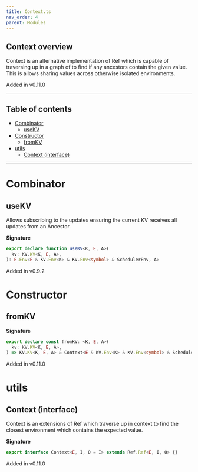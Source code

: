 ```yaml
---
title: Context.ts
nav_order: 4
parent: Modules
---
```


## Context overview

Context is an alternative implementation of Ref which is capable of traversing up in a graph of to
find if any ancestors contain the given value. This is allows sharing values across otherwise
isolated environments.

Added in v0.11.0

---

<h2 class="text-delta">Table of contents</h2>

- [Combinator](#combinator)
  - [useKV](#usekv)
- [Constructor](#constructor)
  - [fromKV](#fromkv)
- [utils](#utils)
  - [Context (interface)](#context-interface)

---

# Combinator

## useKV

Allows subscribing to the updates ensuring the current KV receives all updates from an Ancestor.

**Signature**

```ts
export declare function useKV<K, E, A>(
  kv: KV.KV<K, E, A>,
): E.Env<E & KV.Env<K> & KV.Env<symbol> & SchedulerEnv, A>
```

Added in v0.9.2

# Constructor

## fromKV

**Signature**

```ts
export declare const fromKV: <K, E, A>(
  kv: KV.KV<K, E, A>,
) => KV.KV<K, E, A> & Context<E & KV.Env<K> & KV.Env<symbol> & SchedulerEnv, A, A>
```

Added in v0.11.0

# utils

## Context (interface)

Context is an extensions of Ref which traverse up in context to find the closest environment which
contains the expected value.

**Signature**

```ts
export interface Context<E, I, O = I> extends Ref.Ref<E, I, O> {}
```

Added in v0.11.0
